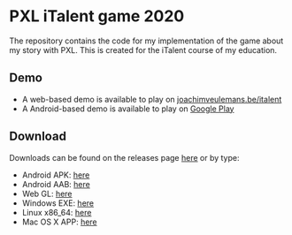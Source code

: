 # PXL iTalent game 2020

The repository contains the code for my implementation of the game about my story with PXL. This is created for the iTalent course of my education.

## Demo

* A web-based demo is available to play on [joachimveulemans.be/italent](https://joachimveulemans.be/italent)
* A Android-based demo is available to play on [Google Play](https://play.google.com/store/apps/details?id=com.JoachimVeulemans.PXLiTalentJoachim)

## Download

Downloads can be found on the releases page [here](https://github.com/JoachimVeulemans/pxl-italent-game-2020/releases) or by type:

* Android APK: [here](https://github.com/JoachimVeulemans/pxl-italent-game-2020/releases/download/v3.0/android.apk)
* Android AAB: [here](https://github.com/JoachimVeulemans/pxl-italent-game-2020/releases/download/v3.0/android.aab)
* Web GL: [here](https://github.com/JoachimVeulemans/pxl-italent-game-2020/releases/download/v3.0/webgl.zip)
* Windows EXE: [here](https://github.com/JoachimVeulemans/pxl-italent-game-2020/releases/download/v3.0/windows.zip)
* Linux x86_64: [here](https://github.com/JoachimVeulemans/pxl-italent-game-2020/releases/download/v3.0/linux.zip)
* Mac OS X APP: [here](https://github.com/JoachimVeulemans/pxl-italent-game-2020/releases/download/v3.0/macosx.app.zip)
